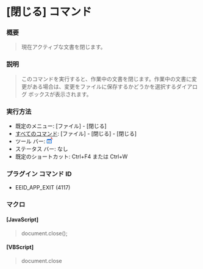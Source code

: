 # \[閉じる\] コマンド

### 概要

> 現在アクティブな文書を閉じます。

### 説明

> このコマンドを実行すると、作業中の文書を閉じます。作業中の文書に変更がある場合は、変更をファイルに保存するかどうかを選択するダイアログ
> ボックスが表示されます。

### 実行方法

- 既定のメニュー: \[ファイル\] \- \[閉じる\]
- [すべてのコマンド](../../glossary/allcommands): \[ファイル\] \- \[閉じる\] \- \[閉じる\]
- ツール バー: ![](../../images/appexit.gif)
- ステータス バー: なし
- 既定のショートカット: Ctrl+F4 または Ctrl+W

### プラグイン コマンド ID

- EEID\_APP\_EXIT (4117)

### マクロ

#### \[JavaScript\]

> document.close();

#### \[VBScript\]

> document.close
